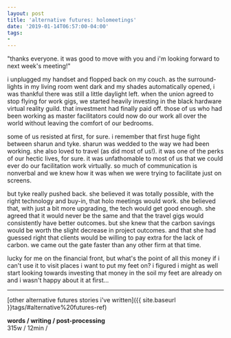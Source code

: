 ```yaml
---
layout: post
title: 'alternative futures: holomeetings'
date: '2019-01-14T06:57:00-04:00'
tags:
- 
--- 
```


"thanks everyone. it was good to move with you and i'm looking forward to next week's meeting!" 

i unplugged my handset and flopped back on my couch. as the surround-lights in my living room went dark and my shades automatically opened, i was thankful there was still a little daylight left. when the union agreed to stop flying for work gigs, we started heavily investing in the black hardware virtual reality guild. that investment had finally paid off. those of us who had been working as master facilitators could now do our work all over the world without leaving the comfort of our bedrooms. 

some of us resisted at first, for sure. i remember that first huge fight between sharun and tyke. sharun was wedded to the way we had been working. she also loved to travel (as did most of us!). it was one of the perks of our hectic lives, for sure. it was unfathomable to most of us that we could ever do our facilitation work virtually. so much of communication is nonverbal and we knew how it was when we were trying to facilitate just on screens. 

but tyke really pushed back. she believed it was totally possible, with the right technology and buy-in, that holo meetings would work. she believed that, with just a bit more upgrading, the tech would get good enough. she agreed that it would never be the same and that the travel gigs would consistently have better outcomes. but she knew that the carbon savings would be worth the slight decrease in project outcomes. and that she had guessed right that clients would be willing to pay extra for the lack of carbon. we came out the gate faster than any other firm at that time. 

lucky for me on the financial front, but what's the point of all this money if i can't use it to visit places i want to put my feet on? i figured i might as well start looking towards investing that money in the soil my feet are already on and i wasn't happy about it at first...

---

[other alternative futures stories i've written]({{ site.baseurl }}tags/#alternative%20futures-ref)
<!-- hyperlink bank -->


<!-- &#042; = asterisk -->
<!-- &#039; = single quote '-->

**words / writing / post-processing**  
315w / 12min / 